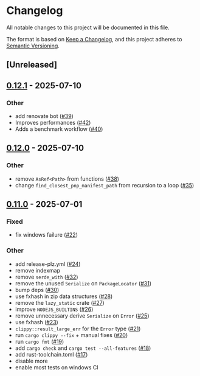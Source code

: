 # Changelog

All notable changes to this project will be documented in this file.

The format is based on [Keep a Changelog](https://keepachangelog.com/en/1.0.0/),
and this project adheres to [Semantic Versioning](https://semver.org/spec/v2.0.0.html).

## [Unreleased]

## [0.12.1](https://github.com/yarnpkg/pnp-rs/compare/v0.12.0...v0.12.1) - 2025-07-10

### Other

- add renovate bot ([#39](https://github.com/yarnpkg/pnp-rs/pull/39))
- Improves performances ([#42](https://github.com/yarnpkg/pnp-rs/pull/42))
- Adds a benchmark workflow ([#40](https://github.com/yarnpkg/pnp-rs/pull/40))

## [0.12.0](https://github.com/yarnpkg/pnp-rs/compare/v0.11.0...v0.12.0) - 2025-07-10

### Other

- remove `AsRef<Path>` from functions ([#38](https://github.com/yarnpkg/pnp-rs/pull/38))
- change `find_closest_pnp_manifest_path` from recursion to a loop ([#35](https://github.com/yarnpkg/pnp-rs/pull/35))

## [0.11.0](https://github.com/yarnpkg/pnp-rs/compare/v0.10.0...v0.11.0) - 2025-07-01

### Fixed

- fix windows failure ([#22](https://github.com/yarnpkg/pnp-rs/pull/22))

### Other

- add release-plz.yml ([#24](https://github.com/yarnpkg/pnp-rs/pull/24))
- remove indexmap
- remove `serde_with` ([#32](https://github.com/yarnpkg/pnp-rs/pull/32))
- remove the unused `Serialize` on `PackageLocator` ([#31](https://github.com/yarnpkg/pnp-rs/pull/31))
- bump deps ([#30](https://github.com/yarnpkg/pnp-rs/pull/30))
- use fxhash in zip data structures ([#28](https://github.com/yarnpkg/pnp-rs/pull/28))
- remove the `lazy_static` crate ([#27](https://github.com/yarnpkg/pnp-rs/pull/27))
- improve `NODEJS_BUILTINS` ([#26](https://github.com/yarnpkg/pnp-rs/pull/26))
- remove unnecessary derive `Serialize` on `Error` ([#25](https://github.com/yarnpkg/pnp-rs/pull/25))
- use fxhash ([#23](https://github.com/yarnpkg/pnp-rs/pull/23))
- `clippy::result_large_err` for the `Error` type ([#21](https://github.com/yarnpkg/pnp-rs/pull/21))
- run `cargo clippy --fix` + manual fixes ([#20](https://github.com/yarnpkg/pnp-rs/pull/20))
- run `cargo fmt` ([#19](https://github.com/yarnpkg/pnp-rs/pull/19))
- add `cargo check` and `cargo test --all-features` ([#18](https://github.com/yarnpkg/pnp-rs/pull/18))
- add rust-toolchain.toml ([#17](https://github.com/yarnpkg/pnp-rs/pull/17))
- disable more
- enable most tests on windows CI
